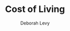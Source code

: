 ---
layout: library-layout.njk
title: "Cost of Living"
author: "Deborah Levy"
start_date: 2024-07-15
end_date: 2024-07-20
status: "Finished"
rating: ""
format: "Book"
genre: ""
external_url: "https://bookshop.org/a/114043/9781635573534"
notes: ""
thumbnail: "/images/library/costofliving.jpg"

---